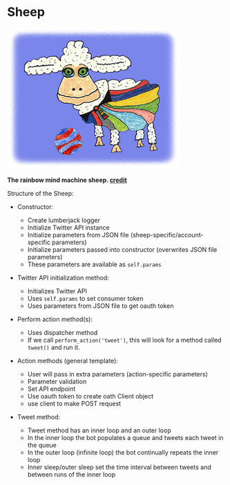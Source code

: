 # Sheep

![the sheep](mind-machine-docs/img/sheep.jpg)

**The rainbow mind machine sheep. [credit](mind-machine-docs/credits.md)**

Structure of the Sheep:

* Constructor:
    * Create lumberjack logger
    * Initialize Twitter API instance
    * Initialize parameters from JSON file (sheep-specific/account-specific parameters)
    * Initialize parameters passed into constructor (overwrites JSON file parameters)
    * These parameters are available as `self.params`

* Twitter API initialization method:
    * Initializes Twitter API
    * Uses `self.params` to set consumer token
    * Uses parameters from JSON file to get oauth token

* Perform action method(s):
    * Uses dispatcher method
    * If we call `perform_action('tweet')`, this will 
        look for a method called `tweet()` and run it.

* Action methods (general template):
    * User will pass in extra parameters (action-specific parameters)
    * Parameter validation
    * Set API endpoint
    * Use oauth token to create oath Client object
    * use client to make POST request

* Tweet method:
    * Tweet method has an inner loop and an outer loop
    * In the inner loop the bot populates a queue and tweets each tweet in the queue
    * In the outer loop (infinite loop) the bot continually repeats the inner loop
    * Inner sleep/outer sleep set the time interval between tweets and between runs 
        of the inner loop


